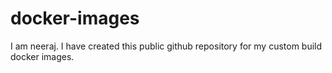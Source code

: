 # docker-images
I am neeraj.
I have created this public github repository for my custom build docker images.

